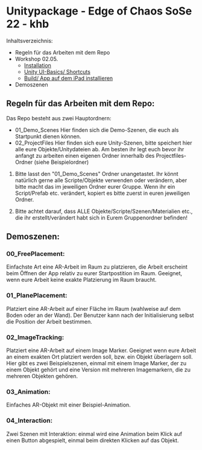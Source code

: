 # Unitypackage - Edge of Chaos SoSe 22 - khb 

Inhaltsverzeichnis: 
* Regeln für das Arbeiten mit dem Repo
* Workshop 02.05.
	* [Installation](https://github.com/juliannetzer/arfoundation-demos_khb_sose22/blob/master/installation.md)
	* [Unity UI-Basics/ Shortcuts](https://github.com/juliannetzer/arfoundation-demos_khb_sose22/blob/master/Handouts/220501_UnityCheatsheet.pdf)
	* [Build/ App auf dem iPad installieren](https://github.com/juliannetzer/arfoundation-demos_khb_sose22/blob/master/build.md)
* Demoszenen 



## Regeln für das Arbeiten mit dem Repo: 

Das Repo besteht aus zwei Hauptordnern: 
- 01_Demo_Scenes 
	Hier finden sich die Demo-Szenen, die euch als Startpunkt dienen können. 
- 02_ProjectFiles
	Hier finden sich eure Unity-Szenen, bitte speichert hier alle eure Objekte/Unitydateien ab. Am besten ihr legt euch bevor ihr anfangt zu arbeiten einen eigenen Ordner innerhalb des Projectfiles-Ordner (siehe Beispielordner)

1. Bitte lasst den "01_Demo_Scenes" Ordner unangetastet. Ihr könnt natürlich gerne alle Scripte/Objekte verwenden oder verändern, aber bitte macht das im jeweiligen Ordner eurer Gruppe. Wenn ihr ein Script/Prefab etc. verändert, kopiert es bitte zuerst in euren jeweiligen Ordner. 

2. Bitte achtet darauf, dass ALLE Objekte/Scripte/Szenen/Materialien etc., die ihr erstellt/verändert habt sich in Eurem Gruppenordner befinden!



## Demoszenen: 

### 00_FreePlacement: 

Einfachste Art eine AR-Arbeit im Raum zu platzieren, die Arbeit erscheint beim Öffnen der App relativ zu eurer Startpostition im Raum. Geeignet, wenn eure Arbeit keine exakte Platzierung im Raum braucht. 

### 01_PlanePlacement:

Platziert eine AR-Arbeit auf einer Fläche im Raum (wahlweise auf dem Boden oder an der Wand). Der Benutzer kann nach der Initialisierung selbst die Position der Arbeit bestimmen. 

### 02_ImageTracking: 

Platziert eine AR-Arbeit auf einem Image Marker. Geeignet wenn eure Arbeit an einem exakten Ort platziert werden soll, bzw. ein Objekt überlagern soll. Hier gibt es zwei Beispielszenen, einmal mit einem Image Marker, der zu einem Objekt gehört und eine Version mit mehreren Imagemarkern, die zu mehreren Objekten gehören. 

### 03_Animation: 

Einfaches AR-Objekt mit einer Beispiel-Animation. 

### 04_Interaction: 

Zwei Szenen mit Interaktion: einmal wird eine Animation beim Klick auf einen Button abgespielt, einmal beim direkten Klicken auf das Objekt. 
